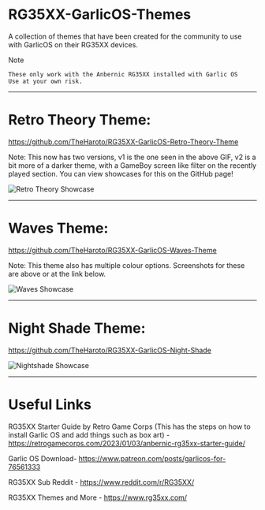 # RG35XX-GarlicOS-Themes

A collection of themes that have been created for the community to use with GarlicOS on their RG35XX devices.


Note

    These only work with the Anbernic RG35XX installed with Garlic OS
    Use at your own risk.

**************************************************

# Retro Theory Theme:  
https://github.com/TheHaroto/RG35XX-GarlicOS-Retro-Theory-Theme

Note: This now has two versions, v1 is the one seen in the above GIF, v2 is a bit more of a darker theme, with a GameBoy screen like filter on the recently played section. You can view showcases for this on the GitHub page!

![Retro Theory Showcase](https://user-images.githubusercontent.com/131164472/233557159-9ee8feb2-3685-4b12-a5ae-49fcb5ef00f5.gif)

**************************************************

# Waves Theme: 
https://github.com/TheHaroto/RG35XX-GarlicOS-Waves-Theme

Note: This theme also has multiple colour options. Screenshots for these are above or at the link below.

![Waves Showcase](https://user-images.githubusercontent.com/131164472/233558977-7e8bd675-4e39-48f1-a9d2-0f8cd1e6d859.gif)


**************************************************

# Night Shade Theme: 

https://github.com/TheHaroto/RG35XX-GarlicOS-Night-Shade

![Nightshade Showcase](https://user-images.githubusercontent.com/131164472/233910807-8b269adc-b907-44ce-b42a-e6c40ed0d549.gif)

**************************************************

# Useful Links

RG35XX Starter Guide by Retro Game Corps (This has the steps on how to install Garlic OS and add things such as box art) - https://retrogamecorps.com/2023/01/03/anbernic-rg35xx-starter-guide/

Garlic OS Download- https://www.patreon.com/posts/garlicos-for-76561333

RG35XX Sub Reddit - https://www.reddit.com/r/RG35XX/

RG35XX Themes and More - https://www.rg35xx.com/

